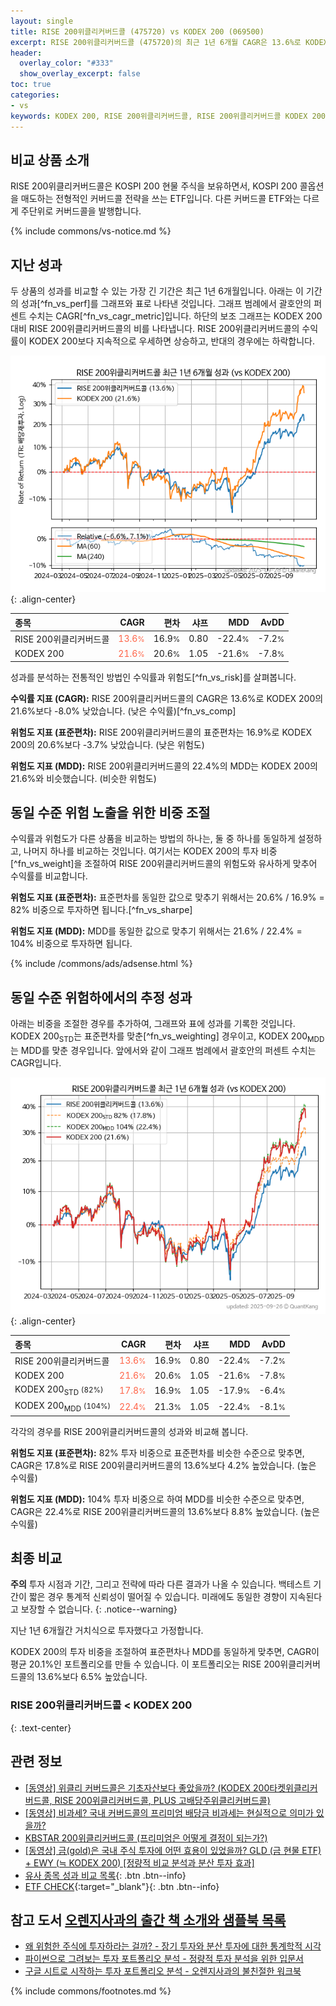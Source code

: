 ```yaml
---
layout: single
title: RISE 200위클리커버드콜 (475720) vs KODEX 200 (069500)
excerpt: RISE 200위클리커버드콜 (475720)의 최근 1년 6개월 CAGR은 13.6%로 KODEX 200 (069500)의 21.6%보다 -8.0% 낮았습니다.
header:
  overlay_color: "#333"
  show_overlay_excerpt: false
toc: true
categories:
- vs
keywords: KODEX 200, RISE 200위클리커버드콜, RISE 200위클리커버드콜 KODEX 200 비교, 475720, 069500, 475720 475720 비교
---
```


## 비교 상품 소개


RISE 200위클리커버드콜은 KOSPI 200 현물 주식을 보유하면서, KOSPI 200 콜옵션을 매도하는 전형적인 커버드콜 전략을 쓰는 ETF입니다. 다른 커버드콜 ETF와는 다르게 주단위로 커버드콜을 발행합니다.



{% include commons/vs-notice.md %}

## 지난 성과

두 상품의 성과를 비교할 수 있는 가장 긴 기간은 최근 1년 6개월입니다. 아래는 이 기간의 성과[^fn_vs_perf]를 그래프와 표로 나타낸 것입니다.
그래프 범례에서 괄호안의 퍼센트 수치는 CAGR[^fn_vs_cagr_metric]입니다.
하단의 보조 그래프는 KODEX 200 대비 RISE 200위클리커버드콜의 비를 나타냅니다.
RISE 200위클리커버드콜의 수익률이 KODEX 200보다 지속적으로 우세하면 상승하고, 반대의 경우에는 하락합니다.

![RISE 200위클리커버드콜](/vs/images/475720-vs-069500_dual.png){: .align-center}

| **종목** | **CAGR** | **편차** | **샤프** | **MDD** | **AvDD** |
| :------------ | ------: | -----------: | -------: | ------: | -------: |
| RISE 200위클리커버드콜 | <span style="color: tomato">13.6<small>%</small></span> | 16.9<small>%</small> | 0.80 | -22.4<small>%</small> | -7.2<small>%</small> |
| KODEX 200 | <span style="color: tomato">21.6<small>%</small></span> | 20.6<small>%</small> | 1.05 | -21.6<small>%</small> | -7.8<small>%</small> |

<!-- more -->


성과를 분석하는 전통적인 방법인 수익률과 위험도[^fn_vs_risk]를 살펴봅니다.

**수익률 지표 (CAGR):** RISE 200위클리커버드콜의 CAGR은 13.6%로 KODEX 200의 21.6%보다 -8.0% 낮았습니다. (낮은 수익률)[^fn_vs_comp]

**위험도 지표 (표준편차):** RISE 200위클리커버드콜의 표준편차는 16.9%로 KODEX 200의 20.6%보다 -3.7% 낮았습니다. (낮은 위험도)

**위험도 지표 (MDD):** RISE 200위클리커버드콜의 22.4%의 MDD는 KODEX 200의 21.6%와 비슷했습니다. (비슷한 위험도)



## 동일 수준 위험 노출을 위한 비중 조절

수익률과 위험도가 다른 상품을 비교하는 방법의 하나는, 둘 중 하나를 동일하게 설정하고, 나머지 하나를 비교하는 것입니다.
여기서는 KODEX 200의 투자 비중[^fn_vs_weight]을 조절하여 RISE 200위클리커버드콜의 위험도와 유사하게 맞추어 수익률를 비교합니다.

**위험도 지표 (표준편차):** 표준편차를 동일한 값으로 맞추기 위해서는 20.6% / 16.9% = 82% 비중으로 투자하면 됩니다.[^fn_vs_sharpe]

**위험도 지표 (MDD):** MDD를 동일한 값으로 맞추기 위해서는 21.6% / 22.4% = 104% 비중으로 투자하면 됩니다.


{% include /commons/ads/adsense.html %}



## 동일 수준 위험하에서의 추정 성과

아래는 비중을 조절한 경우를 추가하여, 그래프와 표에 성과를 기록한 것입니다.
KODEX 200<sub>STD</sub>는 표준편차를 맞춘[^fn_vs_weighting] 경우이고, KODEX 200<sub>MDD</sub>는 MDD를 맞춘 경우입니다.
앞에서와 같이 그래프 범례에서 괄호안의 퍼센트 수치는 CAGR입니다.


![RISE 200위클리커버드콜](/vs/images/475720-vs-069500.png){: .align-center}



| **종목** | **CAGR** | **편차** | **샤프** | **MDD** | **AvDD** |
| :------------ | ------: | -----------: | -------: | ------: | -------: |
| RISE 200위클리커버드콜 | <span style="color: tomato">13.6<small>%</small></span> | 16.9<small>%</small> | 0.80 | -22.4<small>%</small> | -7.2<small>%</small> |
| KODEX 200 | <span style="color: tomato">21.6<small>%</small></span> | 20.6<small>%</small> | 1.05 | -21.6<small>%</small> | -7.8<small>%</small> |
| KODEX 200<sub>STD</sub> <small>(82%)</small> | <span style="color: tomato">17.8<small>%</small></span> | 16.9<small>%</small> | 1.05 | -17.9<small>%</small> | -6.4<small>%</small> |
| KODEX 200<sub>MDD</sub> <small>(104%)</small> | <span style="color: tomato">22.4<small>%</small></span> | 21.3<small>%</small> | 1.05 | -22.4<small>%</small> | -8.1<small>%</small> |



각각의 경우를 RISE 200위클리커버드콜의 성과와 비교해 봅니다.

**위험도 지표 (표준편차):** 82% 투자 비중으로 표준편차를 비슷한 수준으로 맞추면, CAGR은 17.8%로 RISE 200위클리커버드콜의 13.6%보다 4.2% 높았습니다. (높은 수익률)

**위험도 지표 (MDD):** 104% 투자 비중으로 하여 MDD를 비슷한 수준으로 맞추면, CAGR은 22.4%로 RISE 200위클리커버드콜의 13.6%보다 8.8% 높았습니다. (높은 수익률)




## 최종 비교

**주의** 투자 시점과 기간, 그리고 전략에 따라 다른 결과가 나올 수 있습니다. 백테스트 기간이 짧은 경우 통계적 신뢰성이 떨어질 수 있습니다. 미래에도 동일한 경향이 지속된다고 보장할 수 없습니다.
{: .notice--warning}

지난 1년 6개월간 거치식으로 투자했다고 가정합니다.

KODEX 200의 투자 비중을 조절하여 표준편차나 MDD를 동일하게 맞추면, CAGR이 평균 20.1%인 포트폴리오를 만들 수 있습니다.
이 포트폴리오는 RISE 200위클리커버드콜의 13.6%보다 6.5% 높았습니다.

### RISE 200위클리커버드콜 &lt; KODEX 200
{: .text-center}


## 관련 정보

- [[동영상] 위클리 커버드콜은 기초자산보다 좋았을까? (KODEX 200타켓위클리커버드콜, RISE 200위클리커버드콜, PLUS 고배당주위클리커버드콜)](https://youtu.be/odqvJ69_dUw)
- [[동영상] 비과세? 국내 커버드콜의 프리미엄 배당금 비과세는 현실적으로 의미가 있을까?](https://youtu.be/i5KJ1_7dWEE)
- [KBSTAR 200위클리커버드콜 (프리미엄은 어떻게 결정이 되는가?)](https://kongdori.tistory.com/189)
- [[동영상] 금(gold)은 국내 주식 투자에 어떤 효용이 있었을까? GLD (금 현물 ETF) + EWY (≒ KODEX 200) [정량적 비교 분석과 분산 투자 효과]](https://youtu.be/jvs4wZdM0iA)
- [유사 종목 성과 비교 목록](/vs/){: .btn .btn--info}
- [ETF CHECK](https://www.etfcheck.co.kr/mobile/etpitem/069500/compare?compCode%5B%5D=475720){:target="_blank"}{: .btn .btn--info}


## 참고 도서 [오렌지사과의 출간 책 소개와 샘플북 목록](https://kongdori.tistory.com/691)

- [왜 위험한 주식에 투자하라는 걸까? - 장기 투자와 분산 투자에 대한 통계학적 시각](https://kongdori.tistory.com/421)
- [파이썬으로 그려보는 투자 포트폴리오 분석  - 정량적 투자 분석을 위한 입문서](https://kongdori.tistory.com/643)
- [구글 시트로 시작하는 투자 포트폴리오 분석 - 오렌지사과의 불친절한 워크북](https://kongdori.tistory.com/449)

{% include commons/footnotes.md %}